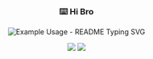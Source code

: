 <p align="center">
  <h3 align="center">⌨️ Hi Bro</h3>
</p>

<p align="center">
  <img src="https://readme-typing-svg.demolab.com/?lines=Welcome+to+my+profile!;Add+a+bio+to+your+profile!;I'am+a+student+of+MFTI!;And+I+love+IT+a+lot!&font=Fira%20Code&center=true&width=380&height=50&duration=4000&pause=1000" alt="Example Usage - README Typing SVG">
</p>

<p align="center">
  <a href="https://github.com/search?q=extension%3Amd+%22https+readme+typing+svg%22&type=Code" alt="Users" title="Repo users">
    <img src="https://freshidea.com/jonah/app/github-search-results/readme-typing-svg/index.php"/></a>
  <a href="https://discord.gg/fPrdqh3Zfu" alt="Discord" title="Dev Pro Tips Discussion & Support Server">
    <img src="https://img.shields.io/discord/819650821314052106?color=7289DA&logo=discord&logoColor=white&style=for-the-badge"/></a>
</p>
